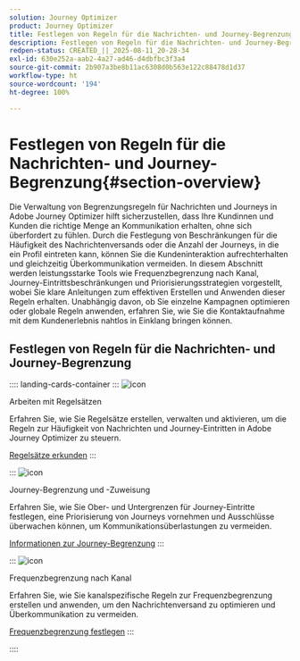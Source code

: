 ```yaml
---
solution: Journey Optimizer
product: Journey Optimizer
title: Festlegen von Regeln für die Nachrichten- und Journey-Begrenzung
description: Festlegen von Regeln für die Nachrichten- und Journey-Begrenzung
redpen-status: CREATED_||_2025-08-11_20-28-34
exl-id: 630e252a-aab2-4a27-ad46-d4dbfbc3f3a4
source-git-commit: 2b907a3be8b11ac6308d0b563e122c88478d1d37
workflow-type: ht
source-wordcount: '194'
ht-degree: 100%

---
```


# Festlegen von Regeln für die Nachrichten- und Journey-Begrenzung{#section-overview}

Die Verwaltung von Begrenzungsregeln für Nachrichten und Journeys in Adobe Journey Optimizer hilft sicherzustellen, dass Ihre Kundinnen und Kunden die richtige Menge an Kommunikation erhalten, ohne sich überfordert zu fühlen. Durch die Festlegung von Beschränkungen für die Häufigkeit des Nachrichtenversands oder die Anzahl der Journeys, in die ein Profil eintreten kann, können Sie die Kundeninteraktion aufrechterhalten und gleichzeitig Überkommunikation vermeiden. In diesem Abschnitt werden leistungsstarke Tools wie Frequenzbegrenzung nach Kanal, Journey-Eintrittsbeschränkungen und Priorisierungsstrategien vorgestellt, wobei Sie klare Anleitungen zum effektiven Erstellen und Anwenden dieser Regeln erhalten. Unabhängig davon, ob Sie einzelne Kampagnen optimieren oder globale Regeln anwenden, erfahren Sie, wie Sie die Kontaktaufnahme mit dem Kundenerlebnis nahtlos in Einklang bringen können.

## Festlegen von Regeln für die Nachrichten- und Journey-Begrenzung

:::: landing-cards-container
:::
![icon](https://cdn.experienceleague.adobe.com/icons/gear.svg)

Arbeiten mit Regelsätzen

Erfahren Sie, wie Sie Regelsätze erstellen, verwalten und aktivieren, um die Regeln zur Häufigkeit von Nachrichten und Journey-Eintritten in Adobe Journey Optimizer zu steuern.

[Regelsätze erkunden](../using/conflict-prioritization/rule-sets.md)
:::

:::
![icon](https://cdn.experienceleague.adobe.com/icons/list-check.svg)

Journey-Begrenzung und -Zuweisung

Erfahren Sie, wie Sie Ober- und Untergrenzen für Journey-Eintritte festlegen, eine Priorisierung von Journeys vornehmen und Ausschlüsse überwachen können, um Kommunikationsüberlastungen zu vermeiden.

[Informationen zur Journey-Begrenzung](../using/conflict-prioritization/journey-capping.md)
:::

:::
![icon](https://cdn.experienceleague.adobe.com/icons/circle-play.svg)

Frequenzbegrenzung nach Kanal

Erfahren Sie, wie Sie kanalspezifische Regeln zur Frequenzbegrenzung erstellen und anwenden, um den Nachrichtenversand zu optimieren und Überkommunikation zu vermeiden.

[Frequenzbegrenzung festlegen](../using/conflict-prioritization/channel-capping.md)
:::

::::
